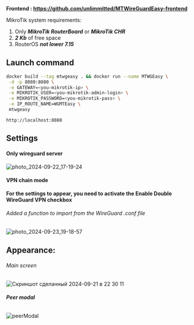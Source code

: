 **Frontend : https://github.com/unlimmitted/MTWireGuardEasy-frontend**

MikroTik system requirements: 
1. Only **_MikroTik RouterBoard_** or **_MikroTik CHR_**
2. **_2 Kb_** of free space
3. RouterOS **_not lower 7.15_** 

## **Launch command**
```bash
docker build --tag mtwgeasy . && docker run --name MTWGEasy \
 -d -p 8080:8080 \
 -e GATEWAY=<you-mikrotik-ip> \
 -e MIKROTIK_USER=<you-mikrotik-admin-login> \
 -e MIKROTIK_PASSWORD=<you-mikrotik-pass> \
 -e IP_ROUTE_NAME=WGMTEasy \
 mtwgeasy
```

```
http://localhost:8080
```

## **Settings**
#### **Only wireguard server**
![photo_2024-09-22_17-19-24](https://github.com/user-attachments/assets/956d8d75-caaf-4135-ac1c-fe40fcccb047)

#### **VPN chain mode**
**For the settings to appear, you need to activate the Enable Double WireGuard VPN checkbox**
###### Added a function to import from the WireGuard .conf file
![photo_2024-09-23_19-18-57](https://github.com/user-attachments/assets/db1b7cfb-501a-45e3-b398-2252fd386df1)


## **Appearance:**

###### _Main screen_
![Скриншот сделанный 2024-09-21 в 22 30 11](https://github.com/user-attachments/assets/0ef41b8a-57da-4c79-8c8c-ae82245f43ed)

###### **Peer modal**
![peerModal](https://github.com/user-attachments/assets/578e0438-1879-4757-8443-76f33079d9eb)
